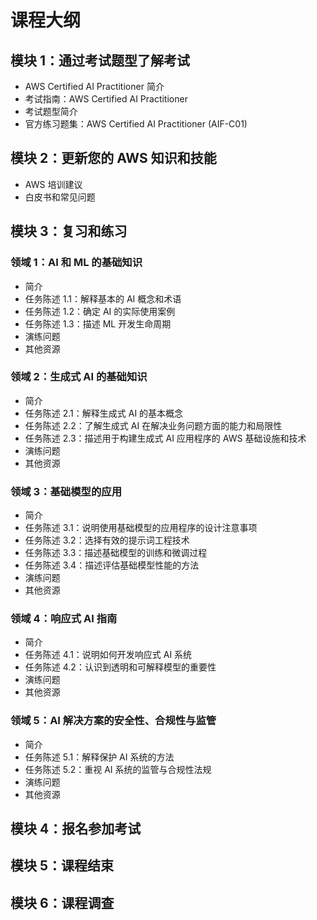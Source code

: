 # 课程大纲
## 模块 1：通过考试题型了解考试
* AWS Certified AI Practitioner 简介
* 考试指南：AWS Certified AI Practitioner
* 考试题型简介
* 官方练习题集：AWS Certified AI Practitioner (AIF-C01)

## 模块 2：更新您的 AWS 知识和技能
* AWS 培训建议
* 白皮书和常见问题

## 模块 3：复习和练习
### 领域 1：AI 和 ML 的基础知识
* 简介
* 任务陈述 1.1：解释基本的 AI 概念和术语
* 任务陈述 1.2：确定 AI 的实际使用案例
* 任务陈述 1.3：描述 ML 开发生命周期
* 演练问题
* 其他资源

### 领域 2：生成式 AI 的基础知识
* 简介
* 任务陈述 2.1：解释生成式 AI 的基本概念
* 任务陈述 2.2：了解生成式 AI 在解决业务问题方面的能力和局限性
* 任务陈述 2.3：描述用于构建生成式 AI 应用程序的 AWS 基础设施和技术
* 演练问题
* 其他资源

### 领域 3：基础模型的应用
* 简介
* 任务陈述 3.1：说明使用基础模型的应用程序的设计注意事项
* 任务陈述 3.2：选择有效的提示词工程技术
* 任务陈述 3.3：描述基础模型的训练和微调过程
* 任务陈述 3.4：描述评估基础模型性能的方法
* 演练问题
* 其他资源

### 领域 4：响应式 AI 指南
* 简介
* 任务陈述 4.1：说明如何开发响应式 AI 系统
* 任务陈述 4.2：认识到透明和可解释模型的重要性
* 演练问题
* 其他资源

### 领域 5：AI 解决方案的安全性、合规性与监管
* 简介
* 任务陈述 5.1：解释保护 AI 系统的方法
* 任务陈述 5.2：重视 AI 系统的监管与合规性法规
* 演练问题
* 其他资源

## 模块 4：报名参加考试

## 模块 5：课程结束

## 模块 6：课程调查